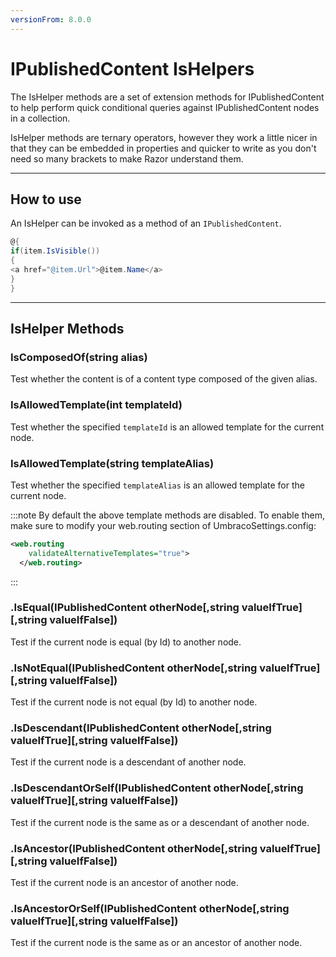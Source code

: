 ```yaml
---
versionFrom: 8.0.0
---
```


# IPublishedContent IsHelpers

The IsHelper methods are a set of extension methods for IPublishedContent to help perform quick conditional queries against IPublishedContent nodes in a collection.

IsHelper methods are ternary operators, however they work a little nicer in that they can be embedded in properties and quicker to write as you don't need so many brackets to make Razor understand them.

---

## How to use

An IsHelper can be invoked as a method of an `IPublishedContent`.

```csharp
@{
if(item.IsVisible())
{
<a href="@item.Url">@item.Name</a>
}
}
```

---

## IsHelper Methods

### IsComposedOf(string alias)

Test whether the content is of a content type composed of the given alias.

### IsAllowedTemplate(int templateId)

Test whether the specified `templateId` is an allowed template for the current node.

### IsAllowedTemplate(string templateAlias)

Test whether the specified `templateAlias` is an allowed template for the current node.

:::note
By default the above template methods are disabled. To enable them, make sure to modify your web.routing section of UmbracoSettings.config:

```xml
<web.routing
    validateAlternativeTemplates="true">
  </web.routing>
```

:::

### .IsEqual(IPublishedContent otherNode[,string valueIfTrue][,string valueIfFalse])

Test if the current node is equal (by Id) to another node.

### .IsNotEqual(IPublishedContent otherNode[,string valueIfTrue][,string valueIfFalse])

Test if the current node is not equal (by Id) to another node.

### .IsDescendant(IPublishedContent otherNode[,string valueIfTrue][,string valueIfFalse])

Test if the current node is a descendant of another node.

### .IsDescendantOrSelf(IPublishedContent otherNode[,string valueIfTrue][,string valueIfFalse])

Test if the current node is the same as or a descendant of another node.

### .IsAncestor(IPublishedContent otherNode[,string valueIfTrue][,string valueIfFalse])

Test if the current node is an ancestor of another node.

### .IsAncestorOrSelf(IPublishedContent otherNode[,string valueIfTrue][,string valueIfFalse])

Test if the current node is the same as or an ancestor of another node.
